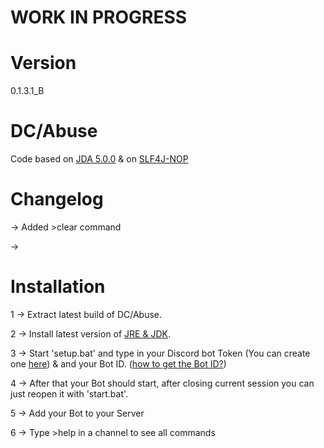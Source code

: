 # WORK IN PROGRESS
# Version
0.1.3.1_B

# DC/Abuse
Code based on [JDA 5.0.0](https://github.com/discord-jda/JDA) & on [SLF4J-NOP](https://repo1.maven.org/maven2/org/slf4j/slf4j-nop/2.1.0-alpha1/slf4j-nop-2.1.0-alpha1.jar)

# Changelog

-> Added >clear command

-> 

# Installation
1 -> Extract latest build of DC/Abuse.

2 -> Install latest version of [JRE & JDK](https://www.openlogic.com/openjdk-downloads).

3 -> Start 'setup.bat' and type in your Discord bot Token (You can create one [here](https://discord.com/developers/applications)) & and your Bot ID. ([how to get the Bot ID?](https://i.imgur.com/gRDeLyK.png))

4 -> After that your Bot should start, after closing current session you can just reopen it with 'start.bat'.

5 -> Add your Bot to your Server

6 -> Type >help in a channel to see all commands
